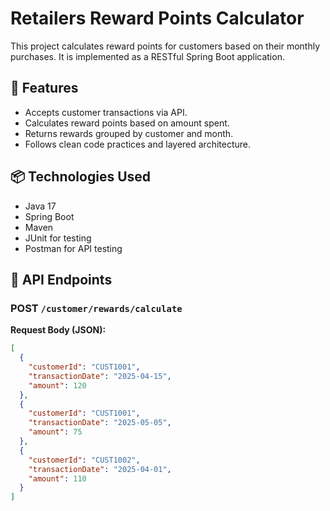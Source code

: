 # Retailers Reward Points Calculator

This project calculates reward points for customers based on their monthly purchases. It is implemented as a RESTful Spring Boot application.

## 🔧 Features
- Accepts customer transactions via API.
- Calculates reward points based on amount spent.
- Returns rewards grouped by customer and month.
- Follows clean code practices and layered architecture.

## 📦 Technologies Used
- Java 17
- Spring Boot
- Maven
- JUnit for testing
- Postman for API testing

## 🚀 API Endpoints

### POST `/customer/rewards/calculate`

**Request Body (JSON):**
```json
[
  {
    "customerId": "CUST1001",
    "transactionDate": "2025-04-15",
    "amount": 120
  },
  {
    "customerId": "CUST1001",
    "transactionDate": "2025-05-05",
    "amount": 75
  },
  {
    "customerId": "CUST1002",
    "transactionDate": "2025-04-01",
    "amount": 110
  }
]